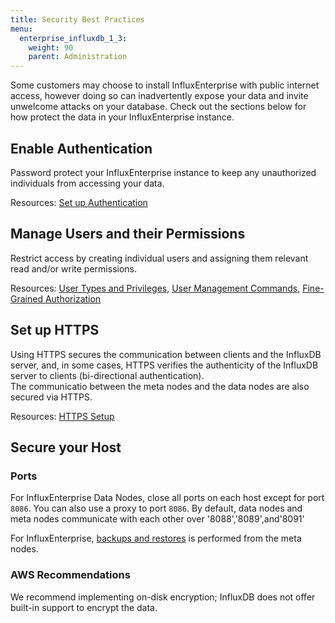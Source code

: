 ```yaml
---
title: Security Best Practices
menu:
  enterprise_influxdb_1_3:
    weight: 90
    parent: Administration
---
```


Some customers may choose to install InfluxEnterprise with public internet access, however 
doing so can inadvertently expose your data and invite unwelcome attacks on your database. 
Check out the sections below for how protect the data in your InfluxEnterprise instance.

## Enable Authentication

Password protect your InfluxEnterprise instance to keep any unauthorized individuals
from accessing your data.

Resources:
[Set up Authentication](/influxdb/v1.3/query_language/authentication_and_authorization/#set-up-authentication)

## Manage Users and their Permissions

Restrict access by creating individual users and assigning them relevant 
read and/or write permissions.

Resources:
[User Types and Privileges](/influxdb/v1.3/query_language/authentication_and_authorization/#user-types-and-privileges),
[User Management Commands](/influxdb/v1.3/query_language/authentication_and_authorization/#user-management-commands),
[Fine-Grained Authorization](/enterprise_influxdb/v1.3/guides/fine-grained-authorization/)

## Set up HTTPS

Using HTTPS secures the communication between clients and the InfluxDB server, and, in
some cases, HTTPS verifies the authenticity of the InfluxDB server to clients (bi-directional authentication).  
The communicatio between the meta nodes and the data nodes are also secured via HTTPS.

Resources:
[HTTPS Setup](/enterprise_influxdb/v1.3/guides/https_setup/)

## Secure your Host

### Ports
For InfluxEnterprise Data Nodes, close all ports on each host except for port `8086`.
You can also use a proxy to port `8086`.  By default, data nodes and meta nodes communicate with each other over '8088','8089',and'8091'

For InfluxEnterprise, [backups and restores](/enterprise_influxdb/v1.3/guides/backup-and-restore/) is performed from the meta nodes. 


### AWS Recommendations

We recommend implementing on-disk encryption; InfluxDB does not offer built-in support to encrypt the data.
